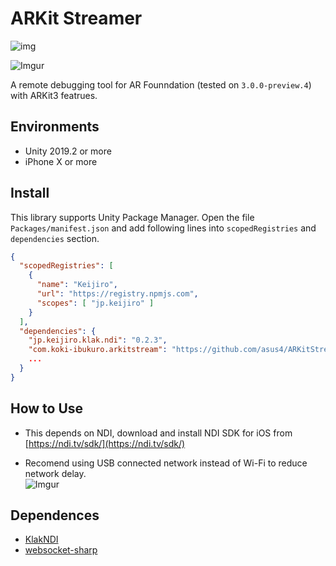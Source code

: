 # ARKit Streamer

![img](https://i.imgur.com/vZoYIs1.gif)  

![Imgur](https://imgur.com/tQbJ1Sl.gif)  


A remote debugging tool for AR Founndation (tested on `3.0.0-preview.4`) with ARKit3 featrues.  

## Environments

- Unity 2019.2 or more
- iPhone X or more

## Install

This library supports Unity Package Manager. Open the file `Packages/manifest.json` and add following lines into `scopedRegistries` and  `dependencies` section.

```json
{
  "scopedRegistries": [
    {
      "name": "Keijiro",
      "url": "https://registry.npmjs.com",
      "scopes": [ "jp.keijiro" ]
    }
  ],
  "dependencies": {
    "jp.keijiro.klak.ndi": "0.2.3",
    "com.koki-ibukuro.arkitstream": "https://github.com/asus4/ARKitStreamer.git#upm",
    ...
  }
}
```

## How to Use

- This depends on NDI, download and install NDI SDK for iOS from [https://ndi.tv/sdk/](https://ndi.tv/sdk/)

- Recomend using USB connected network instead of Wi-Fi to reduce network delay.  
![Imgur](https://imgur.com/4YVbIUP.png)

## Dependences

- [KlakNDI](https://github.com/keijiro/KlakNDI/)
- [websocket-sharp](https://github.com/sta/websocket-sharp/)

